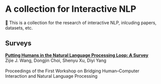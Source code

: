 # A collection for Interactive NLP

👋 This is a collection for the research of interactive NLP, inlcuding papers, datasets, etc.


## Surveys

[**Putting Humans in the Natural Language Processing Loop: A Survey**](https://aclanthology.org/2021.hcinlp-1.8.pdf) 
<br/> Zijie J. Wang, Dongjin Choi, Shenyu Xu, Diyi Yang <br/>
<br/> Proceedings of the First Workshop on Bridging Human–Computer Interaction and Natural Language Processing <br/>


